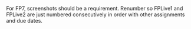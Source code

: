 For FP7, screenshots should be a requirement.
Renumber so FPLive1 and FPLive2 are just numbered consecutively in order with other assignments and due dates.
